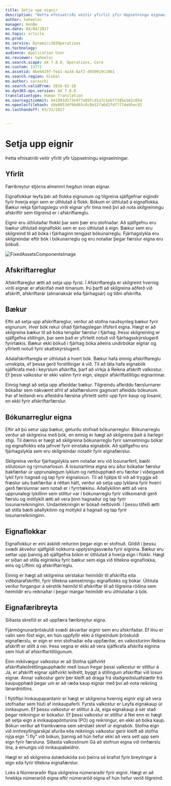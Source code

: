 ```yaml
---
title: Setja upp eignir
description: "Þetta efnisatriði veitir yfirlit yfir Uppsetningu eignaeiningar."
author: twheeloc
manager: AnnBe
ms.date: 04/04/2017
ms.topic: article
ms.prod: 
ms.service: Dynamics365Operations
ms.technology: 
audience: Application User
ms.reviewer: twheeloc
ms.search.scope: AX 7.0.0, Operations, Core
ms.custom: 13771
ms.assetid: 8be64197-fea1-4a34-8af2-d939919c28b1
ms.search.region: Global
ms.author: saraschi
ms.search.validFrom: 2016-02-28
ms.dyn365.ops.version: AX 7.0.0
translationtype: Human Translation
ms.sourcegitcommit: b41901d573e977a89fcd1a7c1ebf7185e162c654
ms.openlocfilehash: dde8053df96d03c8c8e52fa6d2fdf7f74e95ec92
ms.lasthandoff: 03/31/2017


---
```


# <a name="set-up-fixed-assets"></a>Setja upp eignir

Þetta efnisatriði veitir yfirlit yfir Uppsetningu eignaeiningar.

<a name="overview"></a>Yfirlit
--------
Færibreytur stjórna almennri hegðun innan eignar.

Eignaflokkar leyfa þér að flokka eignunum og tilgreina sjálfgefnar eigindir fyrir hverja eign sem er úthlutað á flokk. Bókum er úthlutað á eignaflokka. Bækur rekja fjárhagslegu virði eignar yfir tíma með því að nota skilgreiningu afskriftir sem tilgreind er í afskriftareglu.

Eignir eru úthlutaðar flokki þar sem þær eru stofnaðar. Að sjálfgefnu eru bækur úthlutað eignaflokki sem er svo úthlutað á eign. Bækur sem eru skilgreind til að bóka í fjárhaginn tengjast bókunarreglu. Fjárhagslykla eru skilgreindar eftir bók í bókunarreglu og eru notaðar þegar færslur eigna eru bókuð. 

![FixedAssetsComponentsImage](./media/FAComponents_Updated.png)

## <a name="depreciation-profiles"></a>Afskriftarreglur
Afskriftareglur ætti að setja upp fyrst. Í Afskriftaregla er skilgreint hvernig virði eignar er afskrifað með tímanum. Þú þarft að skilgreina aðferð við afskrift, afskriftarár (almanaksár eða fjárhagsár) og tíðni afskrifta.

## <a name="books"></a>Bækur
Eftir að setja upp afskriftareglur, verður að stofna nauðsynleg bækur fyrir eignunum. Hver bók rekur óháð fjárhagslegan lífsferil eigna. Hægt er að skilgreina bækur til að bóka tengdar færslur í fjárhag. Þessi skilgreining er sjálfgefna stillingin, þar sem það er yfirleitt notuð við fjárhagsskýrslugerð fyrirtækis. Bækur ekki bókuð í fjárhag bóka aðeins undirbókar eignar og yfirleitt notuð fyrir skattskýrslugerð.

Aðalafskriftaregla er úthlutað á hvert bók. Bækur hafa einnig afskriftareglu umskipta, ef þessa gerð forstillingar á við. Til að láta hafa eignabók sjálfkrafa með í keyrslum afskrifta, þarf að virkja á Reikna afskrift valkostur. Ef þessi valkostur er ekki valinn fyrir eign, sleppir afskriftatillögu eignarinnar.

Einnig hægt að setja upp afleiddar bækur. Tilgreindu afleiddu færslurnarer bókaðar sem nákvæmt afrit af aðalfærslunni gagnvart afleiddu bókunum. Þar af leiðandi eru afleiddra færslna yfirleitt settir upp fyrir kaup og losanir, en ekki fyrir afskriftarfærslur.

## <a name="fixed-asset-posting-profiles"></a>Bókunarreglur eigna
Eftir að þú setur upp bækur, geturðu stofnað bókunarreglur. Bókunarreglu verður að skilgreina með bók, en einnig er hægt að skilgreina það á ítarlegri stigi. Til dæmis er hægt að skilgreina bókunarreglu fyrir samsetningu bókar og eignaflokks eða jafnvel fyrir einstaka eignabók. Að sjálfgefnu eru fjárhagslykla sem eru skilgreindar notaðir fyrir eignafærslur.

Skilgreina verður fjárhagslykla sem notaðar eru við losunarferli, bæði sölulosun og rýrnunarlosun. Á losunartíma eigna eru áður bókaðar færslur bakfærðar úr upprunalegum lyklum og nettóupphæð eru færðar í viðeigandi lykil fyrir hagnað og tap fyrir eignalosun. Til að hjálpa til við að tryggja að fræslur séu bakfærðar á réttan hátt, verður að setja upp lyklana fyrir hverri gerð færslunnar sem notað er í fyrirtækinu. Aðallykilinn ætti að vera upprunalegi lykillinn sem stilltur var í bókunarreglu fyrir viðkomandi gerð færslu og mótlykill ætti að vera þinn hagnaður og tap fyrir losunarreikninginn. Undantekningin er bókað nettóvirði. Í þessu tilfelli ætti að stilla bæði aðallykilinn og mótlykil á hagnað og tap fyrir losunarreikninginn.

## <a name="fixed-asset-groups"></a>Eignaflokkar
Eignaflokkur er eini áskildi reiturinn þegar eign er stofnuð. Gildið í þessu svæði ákveður sjálfgildi nokkurra upplýsingasvæða fyrir eignina. Bækur eru settar upp þannig að sjálfgefna bókin er úthlutað á hverja eign í flokki. Hægt er síðan að stilla eiginleika fyrir bækur sem eiga við tiltekna eignaflokka, eins og Líftími og afskriftarreglu.

Einnig er hægt að skilgreina sérstakar heimildir til afskrifta eða viðbótarafskriftir, fyrir tiltekna samsetningu eignaflokks og bókar. Úthluta verður forgangur á sérstök heimild til afskriftar til að tilgreina röðina sem heimildir eru reiknaðar í þegar margar heimildir eru úthlutaðar á bók.

## <a name="fixed-asset-parameters"></a>Eignafæribreyta
Síðasta skrefið er að uppfæra færibreytur eigna.

Fjármögnunarþröskuldi svæði ákvarðar eignir sem eru afskrifaðar. Ef línu er valin sem föst eign, en hún uppfyllir ekki á tilgreindum þröskuldi eignafærslu, er eign er enn stofnaðar eða uppfærðar, en valkosturinn Reikna afskrift er stillt á nei. Þess vegna er ekki að vera sjálfkrafa afskrifa eignina sem hluti af afskriftartillögunum.

Einn mikilvægur valkostur er að Stofna sjálfvirkt afskriftaleiðréttingaupphæðir með losun Þegar þessi valkostur er stilltur á Já, er afskrift eignar sjálfvirkt leiðrétt, byggt á stillingum afskriftar við losun eignar. Annar valkostur gerir þér kleift að draga frá staðgreiðsluafslættir frá kaupupphæð þegar um er að ræða kaup eignar með því að nota reikning lánardrottins.

Í flýtiflipi Innkaupapantanir  er hægt er skilgreina hvernig eignir eigi að vera stofnaðar sem hluti af innkaupaferli. Fyrsta valkostur er Leyfa eignakaup úr innkaupum. Ef þessu valkostur er stilltur á Já, eiga eignakaup á sér stað þegar reikningur er bókaður. Ef þessi valkostur er stilltur á Nei enn er hægt að setja eign á innkaupapöntunina (PO) og reikningur, en ekki að bóka kaup. Bókun verður að framkvæma sem sérstakt skref úr eignabók. Stofna eign við innhreyfingarskjal afurða eða reiknings valkostur gerir kleift að stofna nýja eign "í fly" við bókun, þannig að hún hefur ekki að vera sett upp sem eign fyrir færsluna. Síðasta valkostinum Gá að stofnun eigna við innfærslu lína, á einungis við innkaupabeiðnir.

Hægt er að skilgreina ástæðukóða svo þeirra sé krafist fyrir breytingar á eign eða fyrir tiltekna eignafærslur.

Loks á Númeraraðir flipa skilgreina númeraraðir fyrir eignir. Hægt er að hnekkja númeraröð eigna eftir númeraröð eigna ef hún hefur verið tilgreind.


